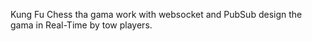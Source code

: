 Kung Fu Chess
tha gama work with websocket 
and PubSub design
the gama in Real-Time 
by tow players.

